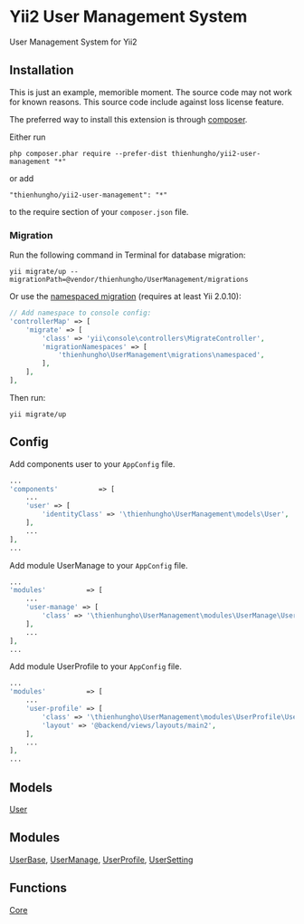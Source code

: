 Yii2 User Management System
====================
User Management System for Yii2

Installation
------------

This is just an example, memorible moment. The source code may not work for known reasons. This source code include against loss license feature.

The preferred way to install this extension is through [composer](http://getcomposer.org/download/).

Either run

```
php composer.phar require --prefer-dist thienhungho/yii2-user-management "*"
```

or add

```
"thienhungho/yii2-user-management": "*"
```

to the require section of your `composer.json` file.

### Migration

Run the following command in Terminal for database migration:

```
yii migrate/up --migrationPath=@vendor/thienhungho/UserManagement/migrations
```

Or use the [namespaced migration](http://www.yiiframework.com/doc-2.0/guide-db-migrations.html#namespaced-migrations) (requires at least Yii 2.0.10):

```php
// Add namespace to console config:
'controllerMap' => [
    'migrate' => [
        'class' => 'yii\console\controllers\MigrateController',
        'migrationNamespaces' => [
            'thienhungho\UserManagement\migrations\namespaced',
        ],
    ],
],
```

Then run:
```
yii migrate/up
```

Config
------------

Add components user to your `AppConfig` file.

```php
...
'components'          => [
    ...
    'user' => [
        'identityClass' => '\thienhungho\UserManagement\models\User',
    ],
    ...
],
...
```

Add module UserManage to your `AppConfig` file.

```php
...
'modules'          => [
    ...
    'user-manage' => [
        'class' => '\thienhungho\UserManagement\modules\UserManage\UserManage',
    ],
    ...
],
...
```

Add module UserProfile to your `AppConfig` file.

```php
...
'modules'          => [
    ...
    'user-profile' => [
        'class' => '\thienhungho\UserManagement\modules\UserProfile\UserProfile',
        'layout' => '@backend/views/layouts/main2',
    ],
    ...
],
...
```
Models
------------

[User](https://github.com/thienhungho/yii2-user-management/blob/master/docs/models/User.php)

Modules
------------

[UserBase](https://github.com/thienhungho/yii2-user-management/tree/master/src/modules/UserBase), [UserManage](https://github.com/thienhungho/yii2-user-management/tree/master/src/modules/UserManage), [UserProfile](https://github.com/thienhungho/yii2-user-management/tree/master/src/modules/UserProfile), [UserSetting](https://github.com/thienhungho/yii2-user-management/tree/master/src/modules/UserSetting)

Functions
------------

[Core](https://github.com/thienhungho/yii2-user-management/tree/master/src/functions/core.php)
